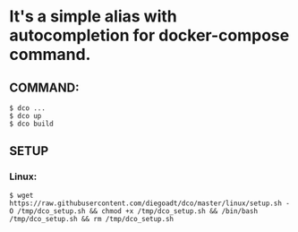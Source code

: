 # It's a simple alias with autocompletion for docker-compose command.

## COMMAND:
```
$ dco ...
$ dco up
$ dco build
```

## SETUP

### Linux:
```
$ wget https://raw.githubusercontent.com/diegoadt/dco/master/linux/setup.sh -O /tmp/dco_setup.sh && chmod +x /tmp/dco_setup.sh && /bin/bash /tmp/dco_setup.sh && rm /tmp/dco_setup.sh
```
